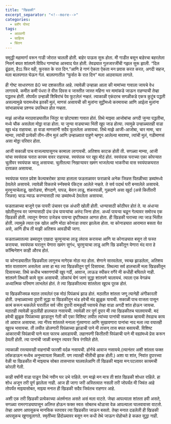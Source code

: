 ```yaml
---
title: "खिडकी"
excerpt_separator: "<!--more-->"
categories:
  - ब्लॉग पोस्ट
tags:
  - आठवणी
  - साहित्य
  - चिंतन
---
```

समृद्धी महामार्गा वरून गाडी जोरात चालली होती. बाहेर पाऊस सुरू होता. मी गाडीत बसून बाहेरचा बहरलेला निसर्ग बघत
शांतपणे विविध गाण्यांचा आस्वाद घेत होती. तेवढ्यात गुलजारजींची गझल सुरू झाली. “दिल ढूंढता, हैऽऽ फिर वही, फुरसत
के रात दिन.”आणि हे गाणं ऐकता ऐकता मन प्रवास करत करत, अगदी सहज, मला बालपणात घेऊन गेलं. बालपणातील
“फुर्सत के रात दिन” मला आठवायला लागले.
<!--more-->

ही गोष्ट साधारणता 80 च्या दशकातील आहे. त्यावेळी उन्हाळा आला की मामांच्या गावाला जायचे वेध लागायचे. कमीत कमी
पंधरा ते वीस दिवस व जास्तीत जास्त महिना भर मामांकडे जाऊन राहण्याची तेव्हा पद्धतच होती. तोपर्यंत उन्हाळी शिबिरांचं
पेव फुटलेलं नव्हतं. त्याकाळी एकंदरच सगळीकडे एकत्र कुटुंब पद्धती असल्यामुळे घरामध्येच इतकी मुलं, माणसं असायची की
मुलांना सुट्टीमध्ये करमायचा आणि आईला मुलांना सांभाळायचा प्रश्नच उपस्थित होत नव्हता.

माझं आजोळ मराठवाड्यातील जिंतूर या छोट्याशा गावात होतं. तिथे माझ्या आजोबांचा अगदी जुन्या पद्धतीचा, मध्ये चौक
असलेला मोठ्ठा वाडा होता. या जुन्या वाड्याच्या भिंती खूप जाड होत्या. त्यामुळे उन्हाळ्यातही वाडा खूप थंड राहायचा. हा वाडा
माणसांनी सदैव फुललेला असायचा. तिथे माझे आजी-आजोबा, चार मामा, चार माम्या, त्यांची प्रत्येकी तीन-तीन मुलं आणि
उन्हाळ्यात पाहुणे म्हणून आलेल्या मावश्या, त्यांची मुलं, गडीमाणसं असा मोठ्ठा परिवार होता.

आजी सकाळी पाच वाजल्यापासूनच कामाला लागायची. अतिशय काटक होती ती. सगळ्या माम्या, आजी यांचा स्वयंपाक घरात
कायम वावर राहायचा. स्वयंपाक घर खूप मोठं होतं. स्वयंपाक घराच्या एका कोपऱ्यात चुलीवर स्वयंपाक चालू असायचा.
चुलीतल्या निखाऱ्यावर खमंग भाजलेल्या भाकरीचा वास स्वयंपाकघरात दरवळत असायचा.

स्वयंपाक घरात प्रवेश केल्याबरोबर डाव्या हाताला फडताळावर फराळाचे अनेक जिन्नस पितळीच्या डब्यांमध्ये ठेवलेले असायचे.
त्यावेळी विकतचे स्नॅक्सचे पॅकेट्स आलेले नव्हते. ते सर्व पदार्थ घरी बनवलेले असायचे. मुरमुऱ्याचेलाडू, खारोड्या, शेंगदाणे,
पापड, बेसन लाडू, शंकरपाळी, गूळदाणे असा खुर्दा (असे कितीतरी जिन्नस) चाऊ म्याऊ करण्यासाठी त्या डब्यांमध्ये
ठेवलेला असायचा.

फडताळाच्या बाजूने एक पायरी उंचावर एक अंधारी खोली होती. धान्यासाठी कोठीघर होतं ते. या अंधाऱ्या खोलीतूनच वर
जाण्यासाठी उंच उंच पायऱ्यांचा अरुंद जिना होता. अर्ध्या पायऱ्या चढून गेल्यावर समोरच एक खिडकी होती. त्यातून येणारा
उजेडच पायऱ्या दृष्टीपथात आणत होता. ही खिडकी घराच्या त्या जाड भिंतीत होती. त्यामुळे त्यात एक खोल आणि मोठा
कोनाडा तयार झालेला होता. या कोनाड्यात आरामात बसता येत असे, आणि हीच ती माझी अतिशय आवडीची जागा.

फडताळ्यातल्या डब्यातून एखादा चुरमुऱ्याचा लाडू लंपास करायचा आणि या कोनाड्यात बसून तो फस्त
करायचा. स्वयंपाक घरातून येणारा खमंग सुगंध, चुरमुऱ्याचा लाडू आणि खि डकीतून येणारा मंद वारा हे
कॉम्बिनेशन काही औरच होतं.

या कोनाड्यातील खिडकीला लागूनच मागेएक मोठा मठ होता. शेणाने सारवलेला, स्वच्छ झाडलेला, अतिशय शांत वातावरण
असलेला असा हा मठ त्या खिडकीतून पूर्ण दिसायचा. तिथल्या सर्व हालचाली मला खिडकीतून दिसायच्या. तिथे कधीच
भक्तगणांची खूप गर्दी, आवाज, लाऊड स्पीकर वगैरे मी कधीही बघितले नाही. शांतपणे तिथली कामे सुरू असायची. लोकांचं
येणं जाणं सुद्धा शांतपणे चालायचं. त्याला एक वेगळंच अध्यात्मिक परिमाण लाभलेलं होतं. ते त्या खिडकीतल्या शांततेला खूपच
पूरक होतं.

या खिडकीजवळ मठात लावलेलं एक मोठं पिपंळाचं झाड होतं. मठातील शांतता जणू त्यानेही अंगीकारली होती. उन्हाळ्याच्या
दुपारी सुद्धा या खिडकीतून थंड हवेची मंद झुळूक यायची. सकाळी पाच वाजता पासून कामं करून थकलेले घरातील सर्व जीव
दुपारी वामकुक्षी घ्यायचे तेव्हा वाडा अगदी शांत होऊन जायचा. मठातही त्यावेळी कुठलीही हालचाल नसायची. त्यावेळी तर पूर्ण
दुपार मी त्या खिडकीतच घालवायची. मदं हवेची झुळूक पिपंळाच्या झाडातून गेली की एका विशिष्ट लयीत त्यांच्या पानांची
सळसळ व्हायची तेवढाच काय तो आवाज असायचा. त्या नीरव शांततते मनाला गुंतवणारा आणि सुखावणारा पानांचा नाद मला
त्या वयातही खूपच भावायचा. ती लयीत डोलणारी पिपंळाच्या झाडाची पाने मी तासन् तास बघत बसायची. विशिष्ट आकाराची
पिपंळाची पाने मला फारच आवडायची. लहानपणी कितीतरी पिपंळाची पाने मी वह्यांमध्ये प्रेस करून ठेवली होती. त्या पानांची
जाळी बनवून त्यावर चित्र रंगविले होते.

त्याकाळी रस्त्यावरही वाहनांची फारशी वर्दळ नसायची. हॉर्नचे आवाज नसायचे.(त्यानंतर अशी शांतता फक्त लॉकडाऊन मध्येच
अनुभवायला मिळाली. पण त्यातही भीतीची झाक होती.) अशा या शांत, निवांत दुपारच्या वेळी या खिडकीत मी माझ्याच सोबत
तासन्तास घालवलेआणि ती खिडकी माझ्या मन:पटलावर कायमची कोरली गेली.

काही वर्षांनी वाडा पाडून तिथे नवीन घर उभे राहिले. पण माझे मन मात्र ती शांत खिडकी शोधत राहिले. हा शोध अजून तरी
पूर्ण झालेला नाही. आज ही जागा जरी अस्तित्वात नसली तरी जोपर्यंत मी जिवंत आहे तोपर्यंत माझ्यासोबत, माझ्या मनात ही
खिडकी सदैव जिवंतच राहणार आहे.

अशी एक तरी खिडकी प्रत्येकाच्या अंतर्मनात असते असं मला वाटते. जेव्हा आपल्याला शांतता हवी असते, सगळ्या
रामरगाड्यापासून अलिप्त होऊन फक्त स्वतः सोबतच थोडासा वेळ आपल्याला घालवावासा वाटतो. तेव्हा आपण आपसूकच
मानसिक स्तरावर त्या खिडकीत जाऊन बसतो. तेव्हा मनात दडलेली ही खिडकी आपसूकच खुणावूलागते. स्मृतींच्या हिंदोळ्यावर
बसून मन कधी तेथे जाऊन पोहोचते हे कळत सुद्धा नाही.
